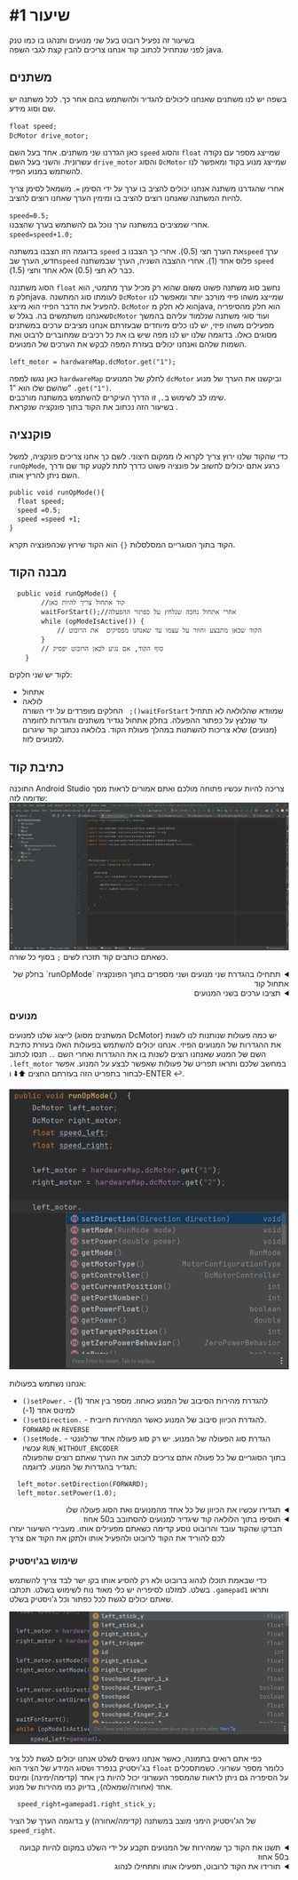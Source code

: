 # שיעור #1 
בשיעור זה נפעיל רובוט בעל שני מנועים ותנהגו בו כמו טנק  
לפני שנתחיל לכתוב קוד אנחנו צריכים להבין קצת לגבי השפה java.  
## משתנים  
בשפה יש לנו משתנים שאנחנו ליכולים להגדיר ולהשתמש בהם אחר כך. לכל  משתנה יש שם וסוג מידע.  

`float speed;`  
`DcMotor drive_motor;`  
  
כאן הגדרנו שני משתנים. אחד בעל השם `speed` והסוג `float` שמייצג מספר עם נקודה עשרונית. והשני בעל השם `drive_motor` והסוג `DcMotor` שמייצג מנוע בקוד ומאפשר לנו להשתמש במנוע הפיזי.  

אחרי שהגדרנו משתנה אנחנו יכולים להציב בו ערך על ידי הסימן `=`. משמאל לסימן צריך להיות המשתנה שאנחנו רוצים להציב בו ומימין הערך שאחנו רוצים להציב. 

`speed=0.5;`  
אחרי שמציבים במשתנה ערך נוכל גם להשתמש בערך שהצבנו.  
`speed=speed+1.0;`  

בדוגמה הזו  הצבנו במשתנה `speed` את הערך חצי (0.5). אחרי כך  הצבנו ב`speed` ערך חדש, הערך שב`speed` פלוס אחד (1). אחרי ההצבה השניה, הערך שבמשתנה `speed` כבר לא חצי (0.5) אלא אחד וחצי (1.5).  

הסוג משתננה `float` נחשב סוג משתנה פשוט משום שהוא רק מכיל ערך מתמטי, הוא חלק מjava. לעומתו סוג המתשנה `DcMotor` שמייצג משהו פיזי מורכב יותר ומאפשר לנו להפעיל את הדבר הפיזי הוא מייצג. `DcMotor` הוא לא חלק מjava, הוא חלק מהסיפריה שאנחנו משתמשים בה. בגלל ש`DcMotor` ועוד סוגי משתנה שנלמוד עליהם בהמשך מפעילים משהו פיזי, יש לנו כלים מיוחדים שבעזרתם אנחנו מציבים ערכים במשתנים מסוגים כאלו. בדוגמה שלנו יש לנו מפה שיש בו את כל רכיבים שמחוברים לרבוט ואת השמות שלהם ואנחנו יכולים בעזרת המפה לבקש את הערכים של המנועים.  

`left_motor = hardwareMap.dcMotor.get("1");`  

כאן נגשו למפה `hardwareMap` לחלק של המנועים `dcMotor` וביקשנו את הערך של מנוע שהשם שלו הוא "1" `.get("1")`.  
שימו לב לשימוש ב`.`, זו הדרך העיקרים להשתמש במשתנה מורכבים.  
בשיעור הזה נכתוב את הקוד בתוך פונקציה שנקראת .  
## פוקנציה 
כדי שהקוד שלנו ירוץ צריך לקרוא לו ממקום חיצוני. לשם כך אחנו צריכים פונקציה, למשל `runOpMode`, כרגע אתם יכולים לחשוב על פונציה פשוט כדרך לתת לקטע קוד שם ודרך השם ניתן להריץ אותו.  
```
public void runOpMode(){
  float speed;
  speed =0.5;
  speed =speed +1;
}
```  
הקוד בתוך הסוגריים המסלסלות `{}` הוא הקוד שירוץ שכהפונציה תקרא.
## מבנה הקוד  
```
  public void runOpMode() {
        //קוד אתחול צריך להיות כאן
        waitForStart();//אחרי אתחול נחכה שנלחץ על כפתור ההפעלה
        while (opModeIsActive()) {
            // הקוד שכאן מתבצע וחוזר על עצמו עד שאנחנו מפסיקים  את הרובוט
        }
        // סוף הקוד, אם נגיע לכאן הרובוט יפסיק
    }
```
לקוד יש שני חלקים:
* אתחול  
* לולאה  
החלקים מופרדים על ידי השורה ` ;()waitForStart` שמוודא שהלולאה לא תתחיל עד שנלצץ על כפתור ההפעלה. בחלק אתחול נגדיר משתנים והגדרות לחומרה (מנועים) שלא צריכות להשתנות במהלך פעולת הקוד. בלולאה נכתוב קוד שיגרום למנועים לזוז.

## כתיבת קוד  
התוכנה Android Studio צריכה להיות עכשיו פתוחה מולכם ואתם אמורים לראות מסך שדומה לזה:  
![תחילת קוד](res/initialOpMode.png)
כשאתם כותבים קוד תזכרו לשים `;` בסוף כל שורה.  
<details>
<summary dir="rtl"> תתחילו בהגדרת שני מנועים ושני מספרים בתוך  הפונקציה `runOpMode` בחלק של אתחול קוד</summary>  
  
```
    public void runOpMode() {
        DcMotor left_motor;
        DcMotor right_motor;
        float speed_left;
        float speed_right;

        waitForStart();
```
</details>  
<details>
<summary dir="rtl"> תציבו ערכים בשני המנועים </summary>  
  
```
    public void runOpMode() {
        DcMotor left_motor;
        DcMotor right_motor;
        float speed_left;
        float speed_right;

        left_motor = hardwareMap.dcMotor.get("1");
        right_motor = hardwareMap.dcMotor.get("2");

        waitForStart();
```
</details>  

### מנועים  

לייצוג שלנו למנועים (המשתנים מסוג DcMotor) יש כמה פעולות שנותנות לנו לשנות את ההגדרות של המנועים הפיזי. אנחנו יכולים להשתמש בפעולות האלו בעזרת כתיבת השם של המנוע שאנחנו רוצים לשנות בו את ההגדרות ואחרי השם `.`. תנסו לכתוב `.left_motor` במחשב שלכם ותראו תפריט של פעולות שאפשר לבצע על המנוע. אפשר לבחור בתפריט הזה בעזרתם החצים ⬆️⬇️ ו-ENTER ↩️.    

![תפריט פעולות של המנוע](res/functionSuggestionMenu.png)  

אנחנו נשתמש בפעולות:  

* &#x200f;`()setPower.` - להגדרת מהירות הסיבוב של המנוע כאחוז. מספר בין אחד (1) למינוס אחד (1-)  
* &#x200f;`()setDirection.` - להגדרת הכיוון סיבוב של המנוע כאשר המהירות חיובית. `FORWARD` או `REVERSE`  
* &#x200f;`()setMode.` - הגדרת סוג הפעולה של המנוע. יש רק סוג פעולה אחד שרלוונטי עכשיו `RUN_WITHOUT_ENCODER`  
בתוך הסוגריים של כל פעולה אתם צריכים לכתוב את הערך שאתם רוצים שהפעולה תגדיר בהגדרות של המנוע. לדוגמה:

```
  left_motor.setDirection(FORWARD);
  left_motor.setPower(1.0);
```  

<details>
<summary dir="rtl"> תגדירו עכשיו את הכיוון של כל אחד מהמנועים ואת הסוג פעולה שלו </summary>  
  
```
    public void runOpMode() {
        DcMotor left_motor;
        DcMotor right_motor;
        float speed_left;
        float speed_right;

        left_motor = hardwareMap.dcMotor.get("1");
        right_motor = hardwareMap.dcMotor.get("2");

        left_motor.setMode(RUN_WITHOUT_ENCODER);
        right_motor.setMode(RUN_WITHOUT_ENCODER);

        left_motor.setDirection(FORWARD);
        right_motor.setDirection(REVERSE);
        waitForStart();
```
</details>  

<details>
<summary dir="rtl"> תוסיפו בתוך הלולאה קוד שיגדיר למנועים להסתובב ב50 אחוז </summary>  
  
```
    public void runOpMode() {
        DcMotor left_motor;
        DcMotor right_motor;
        float speed_left;
        float speed_right;

        left_motor = hardwareMap.dcMotor.get("1");
        right_motor = hardwareMap.dcMotor.get("2");

        left_motor.setMode(RUN_WITHOUT_ENCODER);
        right_motor.setMode(RUN_WITHOUT_ENCODER);

        left_motor.setDirection(FORWARD);
        right_motor.setDirection(REVERSE);

        waitForStart();
      
        while (opModeIsActive()) {
            speed_left=0.5;
            speed_right=0.5;
            left_motor.setPower(speed_left);
            right_motor.setPower(speed_right);
        }
    }
```
</details>  
תבדקו שהקוד עובד והרובוט נוסע קדימה כשאתם מפעילים אותו. מעבירי השיעור יעזרו לכם להוריד את הקוד לרובוט ולהפעיל אותו ולתקן את הקוד אם צריך

### שימוש בג'ויסטיק  
כדי שבאמת תוכלו לנהוג ברובוט ולא רק להסיע אותו בקו ישר לבד צריך להשתמש בשלט. למזלנו לסיפריה יש כלי מאוד נוח לשימוש בשלט. תכתבו `.gamepad1` ותראו שאתם יכולים לגשת לכל כפתור וכל ג'ויסטיק בשלט.  

![תפריט עם כל הכפתורים וג'ויסטיקים בשלט](res/gamepad1Suggestions.png)  

כפי אתם רואים בתמונה, כאשר אנחנו ניגשים לשלט אנחנו יכולים לגשת לכל ציר בג'ויסטיק בנפרד ושסוג המידע של הציר  הוא `float` כלומר מספר עשרוני. כשמתסכלים על הסיפריה גם ניתן לראות שהמספר העשרוני יכול להיות בין אחד (קדימה/ימינה) ומינוס אחד (אחורה/שמאלה), בדיוק כמו מהירות של מנוע.  

```
  speed_right=gamepad1.right_stick_y;
```  
בדוגמה הערך של הציר y (קדימה/אחורה) של הג'ויסטיק הימני מוצב במשתנה `speed_right`.  
<details>
<summary dir="rtl">תשנו את הקוד כך שמהירות של המנועים תקבע על ידי השלט במקום להיות קבועה ב50 אחוז</summary>  
  
```
    public void runOpMode() {
        DcMotor left_motor;
        DcMotor right_motor;
        float speed_left;
        float speed_right;

        left_motor = hardwareMap.dcMotor.get("1");
        right_motor = hardwareMap.dcMotor.get("2");

        left_motor.setMode(RUN_WITHOUT_ENCODER);
        right_motor.setMode(RUN_WITHOUT_ENCODER);

        left_motor.setDirection(FORWARD);
        right_motor.setDirection(REVERSE);

        waitForStart();
      
        while (opModeIsActive()) {
            speed_left=gamepad1.left_stick_y;
            speed_right=gamepad1.right_stick_y;
            left_motor.setPower(speed_left);
            right_motor.setPower(speed_right);
        }
    }
```
</details>  
<details>
<summary dir="rtl">תורידו את הקוד לרובוט, תפעילו אותו ותתחילו לנהוג</summary>  
<div  dir="rtl">
אם שמתם לב שהג'ויסטיק השמאלי מתנהג הפוך זה בגלל שבשלטים מקובל להפוך את הערך של ציר y של הג'ויסטיק השמאלי.  
אפשר לתקן את ההיפוך על ידי הסימן מינוס `-` שיהפוך את המספר שוב.  
</div>  
  
```
  speed_left=-gamepad1.left_stick_y;  
```  
</details>  



